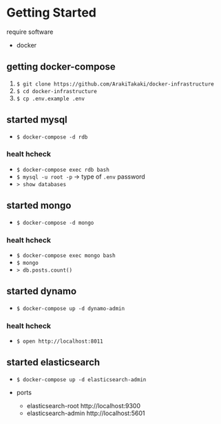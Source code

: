 # Getting Started

require software
- docker

## getting docker-compose

1. `$ git clone https://github.com/ArakiTakaki/docker-infrastructure`
2. `$ cd docker-infrastructure`
3. `$ cp .env.example .env`

## started mysql

- `$ docker-compose -d rdb`

### healt hcheck

- `$ docker-compose exec rdb bash`
- `$ mysql -u root -p` -> type of `.env` password
- `> show databases`

## started mongo

- `$ docker-compose -d mongo`

### healt hcheck

- `$ docker-compose exec mongo bash`
- `$ mongo`
- `> db.posts.count()`

## started dynamo

- `$ docker-compose up -d dynamo-admin`

### healt hcheck

- `$ open http://localhost:8011`


## started elasticsearch

- `$ docker-compose up -d elasticsearch-admin`

- ports
    - elasticsearch-root http://localhost:9300
    - elasticsearch-admin http://localhost:5601
